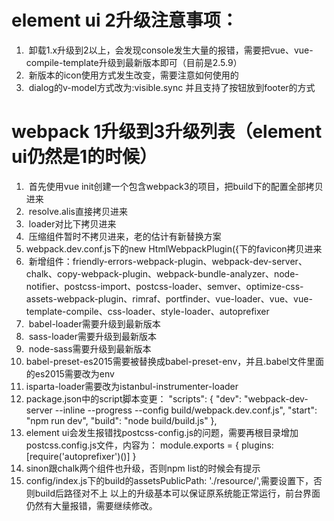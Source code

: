 # element ui 2升级注意事项：
1.  卸载1.x升级到2以上，会发现console发生大量的报错，需要把vue、vue-compile-template升级到最新版本即可（目前是2.5.9）
2.  新版本的icon使用方式发生改变，需要注意如何使用的
3.  dialog的v-model方式改为:visible.sync 并且支持了按钮放到footer的方式




# webpack 1升级到3升级列表（element ui仍然是1的时候）
1.  首先使用vue init创建一个包含webpack3的项目，把build下的配置全部拷贝进来
2.  resolve.alis直接拷贝进来
3.  loader对比下拷贝进来
4.  压缩组件暂时不拷贝进来，老的估计有新替换方案
5.  webpack.dev.conf.js下的new HtmlWebpackPlugin({下的favicon拷贝进来
6.  新增组件：friendly-errors-webpack-plugin、webpack-dev-server、chalk、copy-webpack-plugin、webpack-bundle-analyzer、node-notifier、postcss-import、postcss-loader、semver、optimize-css-assets-webpack-plugin、rimraf、portfinder、vue-loader、vue、vue-template-compile、css-loader、style-loader、autoprefixer
7.  babel-loader需要升级到最新版本
8.  sass-loader需要升级到最新版本
9.  node-sass需要升级到最新版本
10. babel-preset-es2015需要被替换成babel-preset-env，并且.babel文件里面的es2015需要改为env
11. isparta-loader需要改为istanbul-instrumenter-loader
12. package.json中的script脚本变更：
        "scripts": {
            "dev": "webpack-dev-server --inline --progress --config build/webpack.dev.conf.js",
            "start": "npm run dev",
            "build": "node build/build.js"
        },
13. element ui会发生报错找postcss-config.js的问题，需要再根目录增加postcss.config.js文件，内容为：
        module.exports = {
            plugins: [require('autoprefixer')()]
        }
14. sinon跟chalk两个组件也升级，否则npm list的时候会有提示
15. config/index.js下的build的assetsPublicPath: './resource/',需要设置下，否则build后路径对不上
以上的升级基本可以保证原系统能正常运行，前台界面仍然有大量报错，需要继续修改。
